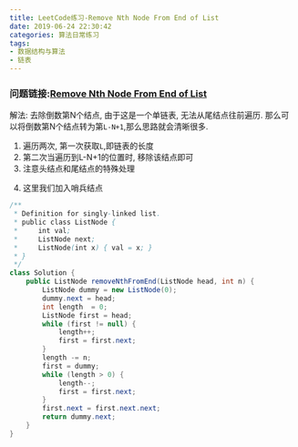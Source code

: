 ```yaml
---
title: LeetCode练习-Remove Nth Node From End of List
date: 2019-06-24 22:30:42
categories: 算法日常练习
tags:
- 数据结构与算法
- 链表
---
```

### 问题链接:[Remove Nth Node From End of List](https://leetcode.com/problems/remove-nth-node-from-end-of-list/)
解法: 去除倒数第N个结点, 由于这是一个单链表, 无法从尾结点往前遍历. 那么可以将倒数第N个结点转为第<code>L-N+1</code>,那么思路就会清晰很多.
1. 遍历两次, 第一次获取<code>L</code>,即链表的长度
2. 第二次当遍历到L-N+1的位置时, 移除该结点即可
3. 注意头结点和尾结点的特殊处理
<!--more-->
4. 这里我们加入哨兵结点
```java
/**
 * Definition for singly-linked list.
 * public class ListNode {
 *     int val;
 *     ListNode next;
 *     ListNode(int x) { val = x; }
 * }
 */
class Solution {
    public ListNode removeNthFromEnd(ListNode head, int n) {
        ListNode dummy = new ListNode(0);
        dummy.next = head;
        int length  = 0;
        ListNode first = head;
        while (first != null) {
            length++;
            first = first.next;
        }
        length -= n;
        first = dummy;
        while (length > 0) {
            length--;
            first = first.next;
        }
        first.next = first.next.next;
        return dummy.next;
    }
}
```
